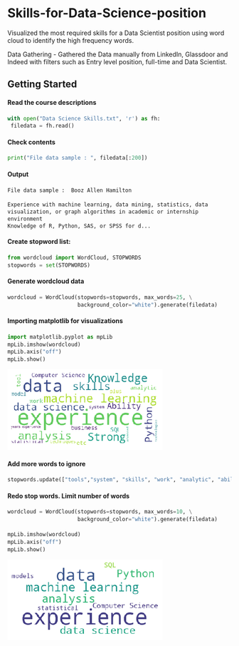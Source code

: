 # Skills-for-Data-Science-position

Visualized the most required skills for a Data Scientist position using word cloud to identify the high frequency words.

Data Gathering - Gathered the Data manually from LinkedIn, Glassdoor and Indeed with filters such as Entry level position, full-time and Data Scientist.

## Getting Started

#### Read the course descriptions

```python
with open("Data Science Skills.txt", 'r') as fh:
 filedata = fh.read()
```

#### Check contents

```python
print("File data sample : ", filedata[:200])
```

#### Output

```
File data sample :  Booz Allen Hamilton

Experience with machine learning, data mining, statistics, data visualization, or graph algorithms in academic or internship environment
Knowledge of R, Python, SAS, or SPSS for d...
```

#### Create stopword list:

```python
from wordcloud import WordCloud, STOPWORDS
stopwords = set(STOPWORDS)
```

#### Generate wordcloud data

```python
wordcloud = WordCloud(stopwords=stopwords, max_words=25, \
                      background_color="white").generate(filedata)
```

#### Importing matplotlib for visualizations

```python
import matplotlib.pyplot as mpLib
mpLib.imshow(wordcloud)
mpLib.axis("off")
mpLib.show()
```

![alt text](./img1.png "Logo Title Text 1")

#### Add more words to ignore

```python
stopwords.update(["tools","system", "skills", "work", "analytic", "ability", "model", "plus","technologies", "business", "etc", "advanced", "strong","knowledge"])
```

#### Redo stop words. Limit number of words

```python
wordcloud = WordCloud(stopwords=stopwords, max_words=10, \
                      background_color="white").generate(filedata)

mpLib.imshow(wordcloud)
mpLib.axis("off")
mpLib.show()
```

![alt text](./img2.png "Logo Title Text 1")
